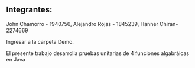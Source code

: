 ## Integrantes:

John Chamorro - 1940756, 
Alejandro Rojas - 1845239, 
Hanner Chiran- 2274669

Ingresar a la carpeta Demo.

El presente trabajo desarrolla pruebas unitarias de 4 funciones algabráicas en Java
